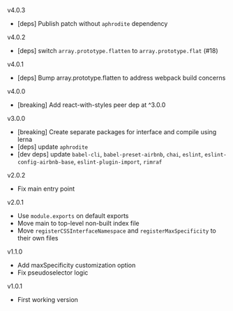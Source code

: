 v4.0.3
- [deps] Publish patch without `aphrodite` dependency

v4.0.2
- [deps] switch `array.prototype.flatten` to `array.prototype.flat` (#18)

v4.0.1
- [deps] Bump array.prototype.flatten to address webpack build concerns

v4.0.0
- [breaking] Add react-with-styles peer dep at ^3.0.0

v3.0.0
- [breaking] Create separate packages for interface and compile using lerna
- [deps] update `aphrodite`
- [dev deps] update `babel-cli`, `babel-preset-airbnb`, `chai`, `eslint`, `eslint-config-airbnb-base`, `eslint-plugin-import`, `rimraf`

v2.0.2
- Fix main entry point

v2.0.1
- Use `module.exports` on default exports
- Move main to top-level non-built index file
- Move `registerCSSInterfaceNamespace` and `registerMaxSpecificity` to their own files

v1.1.0
- Add maxSpecificity customization option
- Fix pseudoselector logic

v1.0.1
- First working version
